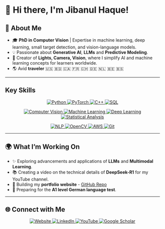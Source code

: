 # 👋 Hi there, I'm Jibanul Haque!

## 🌟 About Me

- 🎓 **PhD in Computer Vision** | Expertise in machine learning, deep learning, small target detection, and vision-language models.
- 💡 Passionate about **Generative AI**, **LLMs** and **Predictive Modeling**.
- 🎥 Creator of **Lights, Camera, Vision**, where I simplify AI and machine learning concepts for learners worldwide.
- 🌎 Avid **traveler** 🇺🇸 🇧🇩 🇨🇦 🇫🇷 🇨🇭 🇩🇪 🇳🇱 🇧🇪 🇧🇸

---

## Key Skills

<p align="center">
  <a href="#" target="_blank">
    <img src="https://img.shields.io/badge/-Python-3776AB?style=flat-square&logo=python&logoColor=white" alt="Python">
  </a>
  <a href="#" target="_blank">
    <img src="https://img.shields.io/badge/-PyTorch-EE4C2C?style=flat-square&logo=pytorch&logoColor=white" alt="PyTorch">
  </a>
  <a href="#" target="_blank">
    <img src="https://img.shields.io/badge/-C%2B%2B-00599C?style=flat-square&logo=c%2B%2B&logoColor=white" alt="C++">
  </a>
  <a href="#" target="_blank">
    <img src="https://img.shields.io/badge/-SQL-4479A1?style=flat-square&logo=postgresql&logoColor=white" alt="SQL">
  </a>
</p>

<p align="center">
  <a href="#" target="_blank">
    <img src="https://img.shields.io/badge/-Computer%20Vision-9cf?style=flat-square" alt="Computer Vision">
  </a>
  <a href="#" target="_blank">
    <img src="https://img.shields.io/badge/-Machine%20Learning-102230?style=flat-square" alt="Machine Learning">
  </a>
  <a href="#" target="_blank">
    <img src="https://img.shields.io/badge/-Deep%20Learning-FF6F00?style=flat-square" alt="Deep Learning">
  </a>
  <a href="#" target="_blank">
    <img src="https://img.shields.io/badge/-Statistical%20Analysis-4CAF50?style=flat-square" alt="Statistical Analysis">
  </a>
</p>

<p align="center">
  <a href="#" target="_blank">
    <img src="https://img.shields.io/badge/-NLP-2196F3?style=flat-square" alt="NLP">
  </a>
  <a href="#" target="_blank">
    <img src="https://img.shields.io/badge/-OpenCV-5C3EE8?style=flat-square&logo=opencv&logoColor=white" alt="OpenCV">
  </a>
  <a href="#" target="_blank">
    <img src="https://img.shields.io/badge/-AWS-232F3E?style=flat-square&logo=amazon-aws&logoColor=white" alt="AWS">
  </a>
  <a href="#" target="_blank">
    <img src="https://img.shields.io/badge/-Git-F05032?style=flat-square&logo=git&logoColor=white" alt="Git">
  </a>
</p>



---

## 🌍 What I’m Working On

- ✨ Exploring advancements and applications of **LLMs** and **Multimodal Learning**.
- 📚 Creating a video on the technical details of **DeepSeek-R1** for my YouTube channel.
- 🚀 Building my <strong>portfolio website</strong> - <a href="https://github.com/Jibanul/Personal-Website" target="_blank">GitHub Repo</a>
- 🌱 Preparing for the **A1 level German language test**.

---

## 🌐 Connect with Me

<p align="center">
  <a href="https://jibanul.com" target="_blank">
    <img src="https://img.shields.io/badge/-Website-FF5722?style=flat-square&logo=google-chrome&logoColor=white" alt="Website">
  </a>
  <a href="https://linkedin.com/in/jibanul" target="_blank">
    <img src="https://img.shields.io/badge/-LinkedIn-0077B5?style=flat-square&logo=linkedin&logoColor=white" alt="LinkedIn">
  </a>
  <a href="https://youtube.com/@lightscameravision" target="_blank">
    <img src="https://img.shields.io/badge/-YouTube-FF0000?style=flat-square&logo=youtube&logoColor=white" alt="YouTube">
  </a>
  <a href="https://scholar.google.com/citations?user=g81dybwAAAAJ&hl=en" target="_blank">
    <img src="https://img.shields.io/badge/-Google%20Scholar-4285F4?style=flat-square&logo=google-scholar&logoColor=white" alt="Google Scholar">
  </a>
</p>


<!--
**Jibanul/jibanul** is a ✨ _special_ ✨ repository because its `README.md` (this file) appears on your GitHub profile.

Here are some ideas to get you started:

- 🔭 I’m currently working on ...
- 🌱 I’m currently learning ...
- 👯 I’m looking to collaborate on ...
- 🤔 I’m looking for help with ...
- 💬 Ask me about ...
- 📫 How to reach me: ...
- 😄 Pronouns: ...
- ⚡ Fun fact: ...
-->
